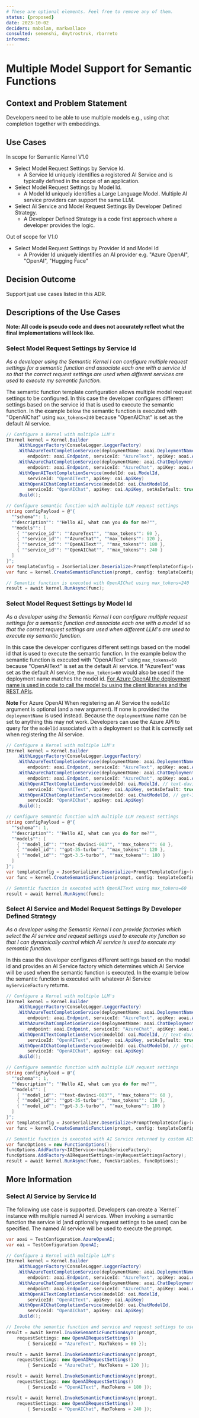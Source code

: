 ```yaml
---
# These are optional elements. Feel free to remove any of them.
status: {proposed}
date: 2023-10-02
deciders: mabolan, markwallace
consulted: semenshi, dmytrostruk, rbarreto
informed: 
---
```

# Multiple Model Support for Semantic Functions

## Context and Problem Statement

Developers need to be able to use multiple models e.g., using chat completion together with embeddings.

<!-- This is an optional element. Feel free to remove. -->
## Use Cases

In scope for Semantic Kernel V1.0

* Select Model Request Settings by Service Id.
  * A Service Id uniquely identifies a registered AI Service and is typically defined in the scope of an application.
* Select Model Request Settings by Model Id.
  * A Model Id uniquely identifies a Large Language Model. Multiple AI service providers can support the same LLM.
* Select AI Service and Model Request Settings By Developer Defined Strategy.
  * A Developer Defined Strategy is a code first approach where a developer provides the logic.

Out of scope for V1.0

* Select Model Request Settings by Provider Id and Model Id
  * A Provider Id uniquely identifies an AI provider e.g. "Azure OpenAI", "OpenAI", "Hugging Face"

## Decision Outcome

Support just use cases listed in this ADR.

## Descriptions of the Use Cases

**Note: All code is pseudo code and does not accurately reflect what the final implementations will look like.**

### Select Model Request Settings by Service Id

_As a developer using the Semantic Kernel I can configure multiple request settings for a semantic function and associate each one with a service id so that the correct request settings are used when different services are used to execute my semantic function._

The semantic function template configuration allows multiple model request settings to be configured. In this case the developer configures different settings based on the service id that is used to execute the semantic function.
In the example below the semantic function is executed with "OpenAIChat" using `max_tokens=240` because "OpenAIChat" is set as the default AI service.

```csharp
// Configure a Kernel with multiple LLM's
IKernel kernel = Kernel.Builder
    .WithLoggerFactory(ConsoleLogger.LoggerFactory)
    .WithAzureTextCompletionService(deploymentName: aoai.DeploymentName,
        endpoint: aoai.Endpoint, serviceId: "AzureText", apiKey: aoai.ApiKey)
    .WithAzureChatCompletionService(deploymentName: aoai.ChatDeploymentName,
        endpoint: aoai.Endpoint, serviceId: "AzureChat", apiKey: aoai.ApiKey)
    .WithOpenAITextCompletionService(modelId: oai.ModelId,
        serviceId: "OpenAIText", apiKey: oai.ApiKey)
    .WithOpenAIChatCompletionService(modelId: oai.ChatModelId,
        serviceId: "OpenAIChat", apiKey: oai.ApiKey, setAsDefault: true)
    .Build();

// Configure semantic function with multiple LLM request settings
string configPayload = @"{
  ""schema"": 1,
  ""description"": ""Hello AI, what can you do for me?"",
  ""models"": [
    { ""service_id"": ""AzureText"", ""max_tokens"": 60 },
    { ""service_id"": ""AzureChat"", ""max_tokens"": 120 },
    { ""service_id"": ""OpenAIText"", ""max_tokens"": 180 },
    { ""service_id"": ""OpenAIChat"", ""max_tokens"": 240 }
  ]
}";
var templateConfig = JsonSerializer.Deserialize<PromptTemplateConfig>(configPayload);
var func = kernel.CreateSemanticFunction(prompt, config: templateConfig!, "HelloAI");

// Semantic function is executed with OpenAIChat using max_tokens=240
result = await kernel.RunAsync(func);
```

### Select Model Request Settings by Model Id

_As a developer using the Semantic Kernel I can configure multiple request settings for a semantic function and associate each one with a model id so that the correct request settings are used when different LLM's are used to execute my semantic function._

In this case the developer configures different settings based on the model id that is used to execute the semantic function.
In the example below the semantic function is executed with "OpenAIText" using `max_tokens=60` because "OpenAIText" is set as the default AI service.
If "AzureText" was set as the default AI service, the  `max_tokens=60` would also be used if the deployment name matches the model id. [For Azure OpenAI the deployment name is used in code to call the model by using the client libraries and the REST APIs](https://learn.microsoft.com/en-us/azure/ai-services/openai/how-to/create-resource?pivots=web-portal#deploy-a-model).

**Note** For Azure OpenAI When registering an AI Service the `modelId` argument is optional (and a new argument). If none is provided the `deploymentName` is used instead. Because the `deploymentName` name can be set to anything this may not work. Developers can use the Azure API to query for the `modelId` associated with a deployment so that it is correctly set when registering the AI service.

```csharp
// Configure a Kernel with multiple LLM's
IKernel kernel = Kernel.Builder
    .WithLoggerFactory(ConsoleLogger.LoggerFactory)
    .WithAzureTextCompletionService(deploymentName: aoai.DeploymentName, modelId: aoai.ModelId,// text-davinci-003
        endpoint: aoai.Endpoint, serviceId: "AzureText", apiKey: aoai.ApiKey)
    .WithAzureChatCompletionService(deploymentName: aoai.ChatDeploymentName, modelId: aoai.ModelId, // gpt-35-turbo
        endpoint: aoai.Endpoint, serviceId: "AzureChat", apiKey: aoai.ApiKey)
    .WithOpenAITextCompletionService(modelId: oai.ModelId, // text-davinci-003
        serviceId: "OpenAIText", apiKey: oai.ApiKey, setAsDefault: true)
    .WithOpenAIChatCompletionService(modelId: oai.ChatModelId, // gpt-3.5-turbo
        serviceId: "OpenAIChat", apiKey: oai.ApiKey)
    .Build();

// Configure semantic function with multiple LLM request settings
string configPayload = @"{
  ""schema"": 1,
  ""description"": ""Hello AI, what can you do for me?"",
  ""models"": [
    { ""model_id"": ""text-davinci-003"", ""max_tokens"": 60 },
    { ""model_id"": ""gpt-35-turbo"", ""max_tokens"": 120 },
    { ""model_id"": ""gpt-3.5-turbo"", ""max_tokens"": 180 }
  ]
}";
var templateConfig = JsonSerializer.Deserialize<PromptTemplateConfig>(configPayload);
var func = kernel.CreateSemanticFunction(prompt, config: templateConfig!, "HelloAI");

// Semantic function is executed with OpenAIText using max_tokens=60
result = await kernel.RunAsync(func);
```

### Select AI Service and Model Request Settings By Developer Defined Strategy

_As a developer using the Semantic Kernel I can provide factories which select the AI service and request settings used to execute my function so that I can dynamically control which AI service is used to execute my semantic function._

In this case the developer configures different settings based on the model id and provides an AI Service factory which determines which AI Service will be used when the semantic function is executed.
In the example below the semantic function is executed with whatever AI Service `myServiceFactory` returns.

```csharp
// Configure a Kernel with multiple LLM's
IKernel kernel = Kernel.Builder
    .WithLoggerFactory(ConsoleLogger.LoggerFactory)
    .WithAzureTextCompletionService(deploymentName: aoai.DeploymentName, // text-davinci-003
        endpoint: aoai.Endpoint, serviceId: "AzureText", apiKey: aoai.ApiKey)
    .WithAzureChatCompletionService(deploymentName: aoai.ChatDeploymentName, // gpt-35-turbo
        endpoint: aoai.Endpoint, serviceId: "AzureChat", apiKey: aoai.ApiKey)
    .WithOpenAITextCompletionService(modelId: oai.ModelId, // text-davinci-003
        serviceId: "OpenAIText", apiKey: oai.ApiKey, setAsDefault: true)
    .WithOpenAIChatCompletionService(modelId: oai.ChatModelId, // gpt-3.5-turbo
        serviceId: "OpenAIChat", apiKey: oai.ApiKey)
    .Build();

// Configure semantic function with multiple LLM request settings
string configPayload = @"{
  ""schema"": 1,
  ""description"": ""Hello AI, what can you do for me?"",
  ""models"": [
    { ""model_id"": ""text-davinci-003"", ""max_tokens"": 60 },
    { ""model_id"": ""gpt-35-turbo"", ""max_tokens"": 120 },
    { ""model_id"": ""gpt-3.5-turbo"", ""max_tokens"": 180 }
  ]
}";
var templateConfig = JsonSerializer.Deserialize<PromptTemplateConfig>(configPayload);
var func = kernel.CreateSemanticFunction(prompt, config: templateConfig!, "HelloAI");

// Semantic function is executed with AI Service returned by custom AIService factory
var funcOptions = new FunctionOptions();
funcOptions.AddFactory<IAIService>(myAiServiceFactory);
funcOptions.AddFactory<AIRequestSettings>(myRequestSettingsFactory);
result = await kernel.RunAsync(func, funcVariables, funcOptions);
```

## More Information

### Select AI Service by Service Id

The following use case is supported. Developers can create a `Kernel`` instance with multiple named AI services. When invoking a semantic function the service id (and optionally request settings to be used) can be specified. The named AI service will be used to execute the prompt.

```csharp
var aoai = TestConfiguration.AzureOpenAI;
var oai = TestConfiguration.OpenAI;

// Configure a Kernel with multiple LLM's
IKernel kernel = Kernel.Builder
    .WithLoggerFactory(ConsoleLogger.LoggerFactory)
    .WithAzureTextCompletionService(deploymentName: aoai.DeploymentName, 
        endpoint: aoai.Endpoint, serviceId: "AzureText", apiKey: aoai.ApiKey)
    .WithAzureChatCompletionService(deploymentName: aoai.ChatDeploymentName, 
        endpoint: aoai.Endpoint, serviceId: "AzureChat", apiKey: aoai.ApiKey)
    .WithOpenAITextCompletionService(modelId: oai.ModelId, 
        serviceId: "OpenAIText", apiKey: oai.ApiKey)
    .WithOpenAIChatCompletionService(modelId: oai.ChatModelId, 
        serviceId: "OpenAIChat", apiKey: oai.ApiKey)
    .Build();

// Invoke the semantic function and service and request settings to use
result = await kernel.InvokeSemanticFunctionAsync(prompt, 
    requestSettings: new OpenAIRequestSettings() 
        { ServiceId = "AzureText", MaxTokens = 60 });

result = await kernel.InvokeSemanticFunctionAsync(prompt, 
    requestSettings: new OpenAIRequestSettings() 
        { ServiceId = "AzureChat", MaxTokens = 120 });

result = await kernel.InvokeSemanticFunctionAsync(prompt, 
    requestSettings: new OpenAIRequestSettings() 
        { ServiceId = "OpenAIText", MaxTokens = 180 });

result = await kernel.InvokeSemanticFunctionAsync(prompt, 
    requestSettings: new OpenAIRequestSettings() 
        { ServiceId = "OpenAIChat", MaxTokens = 240 });
```
